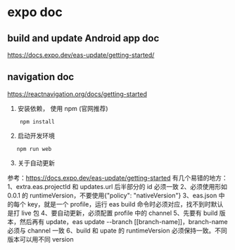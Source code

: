 # expo doc

## build and update Android app doc

<https://docs.expo.dev/eas-update/getting-started/>

## navigation doc

<https://reactnavigation.org/docs/getting-started>

1. 安装依赖， 使用 npm (官网推荐)

```
    npm install
```

2. 启动开发环境

```
   npm run web
```

3. 关于自动更新

参考：<https://docs.expo.dev/eas-update/getting-started>
有几个易错的地方：
1、extra.eas.projectId 和 updates.url 后半部分的 id 必须一致
2、必须使用形如 0.0.1 的 runtimeVersion，不要使用{"policy": "nativeVersion"}
3、eas.json 中的每个 key，就是一个 profile，运行 eas build 命令时必须对应，找不到时默认是打 live 包
4、要自动更新，必须配置 profile 中的 channel
5、先要有 build 版本，然后再有 update，eas update --branch [[branch-name]]，branch-name 必须与 channel 一致
6、build 和 upate 的 runtimeVersion 必须保持一致。不同版本可以用不同 version

